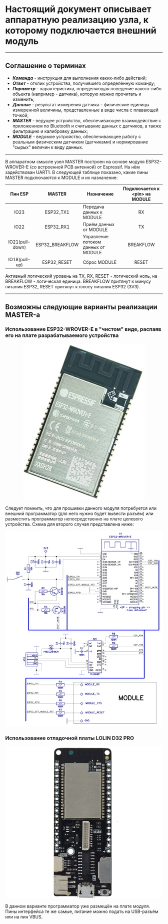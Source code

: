 # Настоящий документ описывает аппаратную реализацию узла, к которому подключается внешний модуль
***
## Соглашение о терминах
* ***Команда*** - инструкция для выполнения каких-либо действий;
* ***Ответ*** - отклик устройства, получившего определённую команду;
* ***Параметр*** - характеристика, определяющая поведение какого-либо объекта (например - датчика), которую можно прочитать и изменить;
* ***Данные*** - результат измерения датчика - физические единицы измеренной величины, представленные в виде числа с плавающей точкой;
* ***MASTER*** - ведущее устройство, обеспечивающее взаимодействие с приложением по Bluetooth и считывание данных с датчиков, а также фильтрацию и калибровку данных;
* ***MODULE*** - ведомое устройство, обеспечивающее работу с реальным физическим датчиком (датчиками) и нормирование "сырых" величин к виду данных.
***
В аппаратном смысле узел MASTER построен на основе модуля ESP32-WROVER-E (со встроенной PCB антенной) от Espressif. На нём задействован UART1. В следующей таблице показано, какие пины MASTER подключаются к MODULE и их назначение:

|Пин ESP         |MASTER          |Назначение                          |Подключается к \<pin\> на MODULE |                                    
|:--------------:|:--------------:|------------------------------------|:-------------------------------:|
|IO23            |ESP32_TX1       |Передача данных к MODULE            |RX                               |
|IO22            |ESP32_RX1       |Приём данных от MODULE              |TX                               |
|IO21(pull-down) |ESP32_BREAKFLOW |Управление потоком данных от MODULE |BREAKFLOW                        |
|IO18(pull-up)   |ESP32_RESET     |Сброс MODULE                        |RESET                            |  

Активный логический уровень на TX, RX, RESET - логический ноль, на BREAKFLOW - логическая единица. BREAKFLOW притянут к минусу питания ESP32, RESET притянут к плюсу питания ESP32 (3V3).
***
## Возможны следующие варианты реализации MASTER-а
### Использование ESP32-WROVER-E в "чистом" виде, распаяв его на плате разрабатываемого устройства
<p align="center">
  <img src="/related-documents/pictures/esp32-wrover-e-view.png">
</p>
Следует помнить, что для прошивки данного модуля потребуется или внешний программатор (для него нужно будет вывести разъём) или разместить программатор непосредственно на плате целевого устройства. Схема для второго случая представлена ниже:
<p align="center">
  <img src="/related-documents/schematics/esp32-wrover-e-single-module.png">
</p>  

### Использование отладочной платы LOLIN D32 PRO
<p align="center">
  <img src="/related-documents/pictures/lolin-d32-pro-view.png">
</p>
В данном варианте программатор уже размещён на плате модуля. Пины интерфейса те же самые, питание можно подать на USB-разъём или на пин VBUS.
